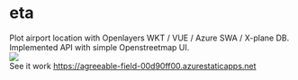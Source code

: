 # eta
Plot airport location with Openlayers WKT / VUE / Azure SWA / X-plane DB.<br>
Implemented API with simple Openstreetmap UI.<br>
<img src="https://agreeable-field-00d90ff00.azurestaticapps.net/input.jpg"><br>
See it work https://agreeable-field-00d90ff00.azurestaticapps.net

